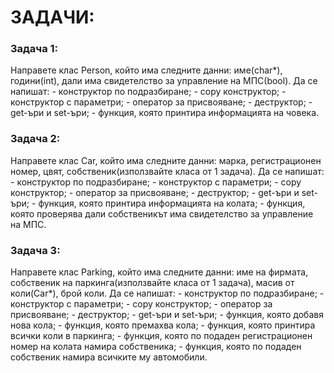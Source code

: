 #  ЗАДАЧИ:

### Задача 1:

Направете клас Person, който има следните данни: име(char*), години(int), дали има свидетелство за управление на МПС(bool).
Да се напишат:
	- конструктор по подразбиране;
	- copy конструктор;
	- конструктор с параметри;
	- оператор за присвояване;
	- деструктор;
	- get-ъри и set-ъри;
	- функция, която принтира информацията на човека.

### Задача 2:

Направете клас Car, който има следните данни: марка, регистрационен номер, цвят, собственик(използвайте класа от 1 задача).
Да се напишат:
	- конструктор по подразбиране;
	- конструктор с параметри;
	- copy конструктор;
	- оператор за присвояване;
	- деструктор;
	- get-ъри и set-ъри;
	- функция, която принтира информацията на колата;
	- функция, която проверява дали собственикът има свидетелство за управление на МПС.

###  Задача 3:

Направете клас Parking, който има следните данни: име на фирмата, собственик на паркинга(използвайте класа от 1 задача), масив от коли(Car*), брой коли.
Да се напишат:
	- конструктор по подразбиране;
	- конструктор с параметри;
	- copy конструктор;
	- оператор за присвояване;
	- деструктор;
	- get-ъри и set-ъри;
	- функция, която добавя нова кола;
	- функция, която премахва кола;
	- функция, която принтира всички коли в паркинга;
	- функция, която пo подаден регистрационен номeр на колата намира собственика;
	- функция, която пo подаден собственик намира всичките му автомобили.
